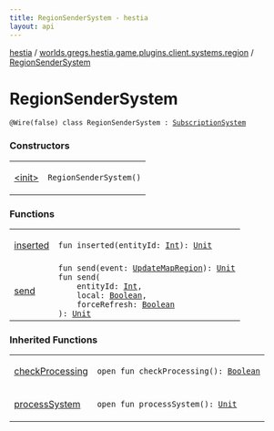 ```yaml
---
title: RegionSenderSystem - hestia
layout: api
---
```


<div class='api-docs-breadcrumbs'><a href="../../index.html">hestia</a> / <a href="../index.html">worlds.gregs.hestia.game.plugins.client.systems.region</a> / <a href="./index.html">RegionSenderSystem</a></div>

# RegionSenderSystem

<div class="signature"><code><span class="identifier">@Wire</span><span class="symbol">(</span>false<span class="symbol">)</span> <span class="keyword">class </span><span class="identifier">RegionSenderSystem</span>&nbsp;<span class="symbol">:</span>&nbsp;<a href="../../worlds.gregs.hestia.game.api/-subscription-system/index.html"><span class="identifier">SubscriptionSystem</span></a></code></div>

### Constructors

<table class="api-docs-table">
<tbody>
<tr>
<td markdown="1">

<a href="-init-.html">&lt;init&gt;</a>


</td>
<td markdown="1">
<div class="signature"><code><span class="identifier">RegionSenderSystem</span><span class="symbol">(</span><span class="symbol">)</span></code></div>

</td>
</tr>
</tbody>
</table>

### Functions

<table class="api-docs-table">
<tbody>
<tr>
<td markdown="1">

<a href="inserted.html">inserted</a>


</td>
<td markdown="1">
<div class="signature"><code><span class="keyword">fun </span><span class="identifier">inserted</span><span class="symbol">(</span><span class="parameterName" id="worlds.gregs.hestia.game.plugins.client.systems.region.RegionSenderSystem$inserted(kotlin.Int)/entityId">entityId</span><span class="symbol">:</span>&nbsp;<a href="https://kotlinlang.org/api/latest/jvm/stdlib/kotlin/-int/index.html"><span class="identifier">Int</span></a><span class="symbol">)</span><span class="symbol">: </span><a href="https://kotlinlang.org/api/latest/jvm/stdlib/kotlin/-unit/index.html"><span class="identifier">Unit</span></a></code></div>

</td>
</tr>
<tr>
<td markdown="1">

<a href="send.html">send</a>


</td>
<td markdown="1">
<div class="signature"><code><span class="keyword">fun </span><span class="identifier">send</span><span class="symbol">(</span><span class="parameterName" id="worlds.gregs.hestia.game.plugins.client.systems.region.RegionSenderSystem$send(worlds.gregs.hestia.game.events.UpdateMapRegion)/event">event</span><span class="symbol">:</span>&nbsp;<a href="../../worlds.gregs.hestia.game.events/-update-map-region/index.html"><span class="identifier">UpdateMapRegion</span></a><span class="symbol">)</span><span class="symbol">: </span><a href="https://kotlinlang.org/api/latest/jvm/stdlib/kotlin/-unit/index.html"><span class="identifier">Unit</span></a></code></div>

<div class="signature"><code><span class="keyword">fun </span><span class="identifier">send</span><span class="symbol">(</span><br/>&nbsp;&nbsp;&nbsp;&nbsp;<span class="parameterName" id="worlds.gregs.hestia.game.plugins.client.systems.region.RegionSenderSystem$send(kotlin.Int, kotlin.Boolean, kotlin.Boolean)/entityId">entityId</span><span class="symbol">:</span>&nbsp;<a href="https://kotlinlang.org/api/latest/jvm/stdlib/kotlin/-int/index.html"><span class="identifier">Int</span></a><span class="symbol">, </span><br/>&nbsp;&nbsp;&nbsp;&nbsp;<span class="parameterName" id="worlds.gregs.hestia.game.plugins.client.systems.region.RegionSenderSystem$send(kotlin.Int, kotlin.Boolean, kotlin.Boolean)/local">local</span><span class="symbol">:</span>&nbsp;<a href="https://kotlinlang.org/api/latest/jvm/stdlib/kotlin/-boolean/index.html"><span class="identifier">Boolean</span></a><span class="symbol">, </span><br/>&nbsp;&nbsp;&nbsp;&nbsp;<span class="parameterName" id="worlds.gregs.hestia.game.plugins.client.systems.region.RegionSenderSystem$send(kotlin.Int, kotlin.Boolean, kotlin.Boolean)/forceRefresh">forceRefresh</span><span class="symbol">:</span>&nbsp;<a href="https://kotlinlang.org/api/latest/jvm/stdlib/kotlin/-boolean/index.html"><span class="identifier">Boolean</span></a><br/><span class="symbol">)</span><span class="symbol">: </span><a href="https://kotlinlang.org/api/latest/jvm/stdlib/kotlin/-unit/index.html"><span class="identifier">Unit</span></a></code></div>

</td>
</tr>
</tbody>
</table>

### Inherited Functions

<table class="api-docs-table">
<tbody>
<tr>
<td markdown="1">

<a href="../../worlds.gregs.hestia.game.api/-subscription-system/check-processing.html">checkProcessing</a>


</td>
<td markdown="1">
<div class="signature"><code><span class="keyword">open</span> <span class="keyword">fun </span><span class="identifier">checkProcessing</span><span class="symbol">(</span><span class="symbol">)</span><span class="symbol">: </span><a href="https://kotlinlang.org/api/latest/jvm/stdlib/kotlin/-boolean/index.html"><span class="identifier">Boolean</span></a></code></div>

</td>
</tr>
<tr>
<td markdown="1">

<a href="../../worlds.gregs.hestia.game.api/-subscription-system/process-system.html">processSystem</a>


</td>
<td markdown="1">
<div class="signature"><code><span class="keyword">open</span> <span class="keyword">fun </span><span class="identifier">processSystem</span><span class="symbol">(</span><span class="symbol">)</span><span class="symbol">: </span><a href="https://kotlinlang.org/api/latest/jvm/stdlib/kotlin/-unit/index.html"><span class="identifier">Unit</span></a></code></div>

</td>
</tr>
</tbody>
</table>

